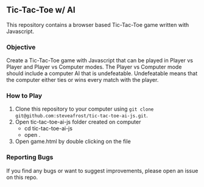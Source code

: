 ## Tic-Tac-Toe w/ AI
This repository contains a browser based Tic-Tac-Toe game written with Javascript.

### Objective
Create a Tic-Tac-Toe game with Javascript that can be played in Player vs Player and Player vs Computer modes. The Player vs Computer mode should include a computer AI that is undefeatable. Undefeatable means that the computer either ties or wins every match with the player.

### How to Play
 1. Clone this repository to your computer using `git clone git@github.com:steveafrost/tic-tac-toe-ai-js.git`.
 2. Open tic-tac-toe-ai-js folder created on computer 
      *  cd tic-tac-toe-ai-js 
      *  open .
 3. Open game.html by double clicking on the file

### Reporting Bugs
If you find any bugs or want to suggest improvements, please open an issue on this repo.
